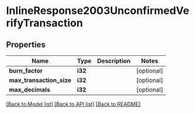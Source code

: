 # InlineResponse2003UnconfirmedVerifyTransaction

## Properties

Name | Type | Description | Notes
------------ | ------------- | ------------- | -------------
**burn_factor** | **i32** |  | [optional] 
**max_transaction_size** | **i32** |  | [optional] 
**max_decimals** | **i32** |  | [optional] 

[[Back to Model list]](../README.md#documentation-for-models) [[Back to API list]](../README.md#documentation-for-api-endpoints) [[Back to README]](../README.md)


